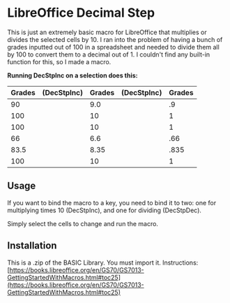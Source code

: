 # LibreOffice Decimal Step
This is just an extremely basic macro for LibreOffice that multiplies or divides the selected cells by 10. I ran into the problem of having a bunch of grades inputted out of 100 in a spreadsheet and needed to divide them all by 100 to convert them to a decimal out of 1. I couldn't find any built-in function for this, so I made a macro.

__Running DecStpInc on a selection does this:__

| Grades | (DecStpInc) | Grades | (DecStpInc) | Grades |
| ------ | ----------- | ------ | ----------- | ------ |
| 90     |             | 9.0    |             | .9     |
| 100    |             | 10     |             | 1      |
| 100    |             | 10     |             | 1      |
| 66     |             | 6.6    |             | .66    |
| 83.5   |             | 8.35   |             | .835   |
| 100    |             | 10     |             | 1      |
## Usage
If you want to bind the macro to a key, you need to bind it to two: one for multiplying times 10 (DecStpInc), and one for dividing (DecStpDec). 

Simply select the cells to change and run the macro.
## Installation
This is a .zip of the BASIC Library. You must import it. Instructions: [https://books.libreoffice.org/en/GS70/GS7013-GettingStartedWithMacros.html#toc25](https://books.libreoffice.org/en/GS70/GS7013-GettingStartedWithMacros.html#toc25)
